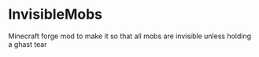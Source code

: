 ﻿# InvisibleMobs

Minecraft forge mod to make it so that all mobs are invisible unless holding a ghast tear
